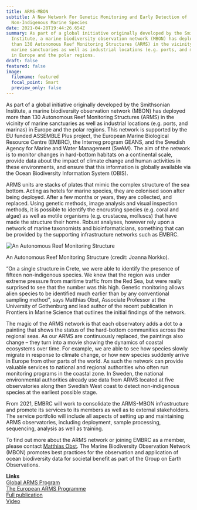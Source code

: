 ```yaml
---
title: ARMS-MBON
subtitle: A New Network For Genetic Monitoring and Early Detection of
  Non-Indigenous Marine Species
date: 2021-04-28T19:44:26.654Z
summary: As part of a global initiative originally developed by the Smithsonian
  Institute, a marine biodiversity observation network (MBON) has deployed more
  than 130 Autonomous Reef Monitoring Structures (ARMS) in the vicinity of
  marine sanctuaries as well as industrial locations (e.g. ports, and marinas)
  in Europe and the polar regions.
draft: false
featured: false
image:
  filename: featured
  focal_point: Smart
  preview_only: false
---
```

As part of a global initiative originally developed by the Smithsonian Institute, a marine biodiversity observation network (MBON) has deployed more than 130 Autonomous Reef Monitoring Structures (ARMS) in the vicinity of marine sanctuaries as well as industrial locations (e.g. ports, and marinas) in Europe and the polar regions. This network is supported by the EU funded ASSEMBLE Plus project, the European Marine Biological Resource Centre (EMBRC), the Interreg program GEANS, and the Swedish Agency for Marine and Water Management (SwAM). The aim of the network is to monitor changes in hard-bottom habitats on a continental scale, provide data about the impact of climate change and human activities in these environments, and ensure that this information is globally available via the Ocean Biodiversity Information System (OBIS).

ARMS units are stacks of plates that mimic the complex structure of the sea bottom. Acting as hotels for marine species, they are colonised soon after being deployed. After a few months or years, they are collected, and replaced. Using genetic methods, image analysis and visual inspection methods, it is possible to identify the encrusting species (e.g. coral and algae) as well as motile organisms (e.g. crustacea, molluscs) that have made the structure their home. Robust analyses, however rely upon a network of marine taxonomists and bioinformaticians, something that can be provided by the supporting infrastructure networks such as EMBRC.

![An Autonomous Reef Monitoring Structure](https://marinebon.org/images/arms_mbon.png)

An Autonomous Reef Monitoring Structure (credit: Joanna Norkko).

“On a single structure in Crete, we were able to identify the presence of fifteen non-indigenous species. We knew that the region was under extreme pressure from maritime traffic from the Red Sea, but were really surprised to see that the number was this high. Genetic monitoring allows alien species to be identified much earlier than by any conventional sampling method”, says Matthias Obst, Associate Professor at the University of Gothenburg and lead author of the recent publication in Frontiers in Marine Science that outlines the initial findings of the network.

The magic of the ARMS network is that each observatory adds a dot to a painting that shows the status of the hard-bottom communities across the regional seas. As our ARMS are continuously replaced, the paintings also change – they turn into a movie showing the dynamics of coastal ecosystems over time. For example, we are able to see how species slowly migrate in response to climate change, or how new species suddenly arrive in Europe from other parts of the world. As such the network can provide valuable services to national and regional authorities who often run monitoring programs in the coastal zone. In Sweden, the national environmental authorities already use data from ARMS located at five observatories along then Swedish West coast to detect non-indigenous species at the earliest possible stage.

From 2021, EMBRC will work to consolidate the ARMS-MBON infrastructure and promote its services to its members as well as to external stakeholders. The service portfolio will include all aspects of setting up and maintaining ARMS observatories, including deployment, sample processing, sequencing, analysis as well as training.

To find out more about the ARMS network or joining EMBRC as a member, please contact [Matthias Obst](mailto:matthias.obst@marine.gu.se). The Marine Biodiversity Observation Network (MBON) promotes best practices for the observation and application of ocean biodiversity data for societal benefit as part of the Group on Earth Observations.

**Links**\
[Global ARMS Program](http://www.oceanarms.org/)\
[The European ARMS Programme](http://www.arms-mbon.eu/)\
[Full publication](http://www.frontiersin.org/articles/10.3389/fmars.2020.572680/full) \
[Video](https://www.youtube.com/watch?v=sckV0FIAXd8&feature=emb_logo0)